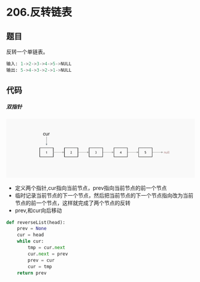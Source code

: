 # 206.反转链表
## 题目
反转一个单链表。

```python
输入: 1->2->3->4->5->NULL
输出: 5->4->3->2->1->NULL
```

## 代码
##### 双指针
![](../pic/leetcode_linked_list/206_1.gif)
* 定义两个指针,cur指向当前节点，prev指向当前节点的前一个节点
* 临时记录当前节点的下一个节点，然后把当前节点的下一个节点指向改为当前节点的前一个节点，这样就完成了两个节点的反转
* prev,和cur向后移动

```python
def reverseList(head):
    prev = None
    cur = head
    while cur:
        tmp = cur.next
        cur.next = prev
        prev = cur
        cur = tmp
    return prev
```
